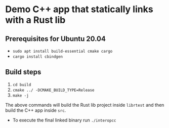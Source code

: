 # Demo C++ app that statically links with a Rust lib

## Prerequisites for Ubuntu 20.04
* `sudo apt install build-essential cmake cargo`
* `cargo install cbindgen`

## Build steps
1.  `cd build`
2. `cmake ../ -DCMAKE_BUILD_TYPE=Release`
3. `make -j`

The above commands will build the Rust lib project inside `librtest` and then build the C++ app inside `src`.
* To execute the final linked binary run `./interopcc`

